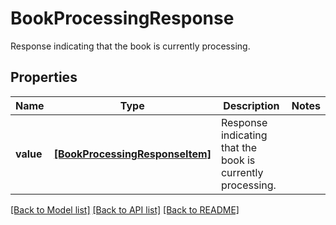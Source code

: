 # BookProcessingResponse

Response indicating that the book is currently processing.

## Properties
Name | Type | Description | Notes
------------ | ------------- | ------------- | -------------
**value** | [**[BookProcessingResponseItem]**](BookProcessingResponseItem.md) | Response indicating that the book is currently processing. | 

[[Back to Model list]](../README.md#documentation-for-models) [[Back to API list]](../README.md#documentation-for-api-endpoints) [[Back to README]](../README.md)



